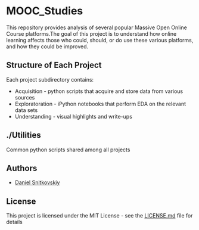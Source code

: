# MOOC_Studies
This repository provides analysis of several popular Massive Open Online Course platforms.The goal of this project is to understand how online learning affects those who could, should, or do use these various platforms, and how they could be improved. 

## Structure of Each Project
Each project subdirectory contains:
* Acquisition - python scripts that acquire and store data from various sources
* Exploratoration - iPython notebooks that perform EDA on the relevant data sets
* Understanding - visual highlights and write-ups

## ./Utilities
Common python scripts shared among all projects

## Authors
* [Daniel Snitkovskiy](https://www.linkedin.com/in/danielsnitkovskiy/)

## License

This project is licensed under the MIT License - see the [LICENSE.md](LICENSE.md) file for details
